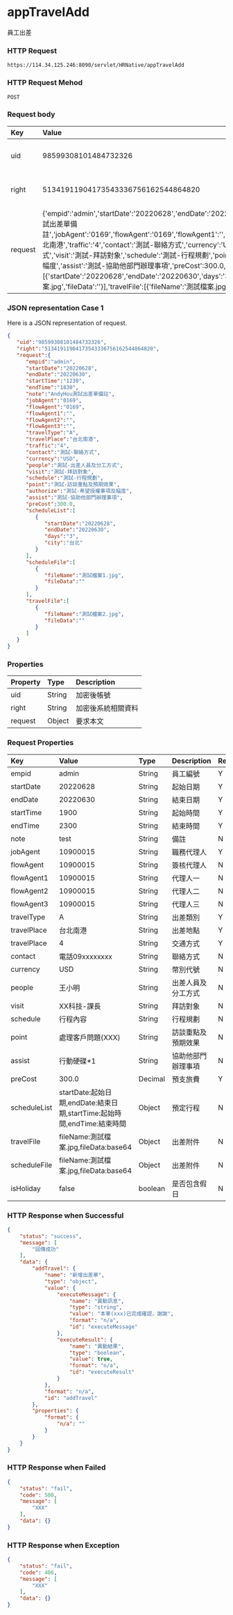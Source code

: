 # appTravelAdd
員工出差

### HTTP Request
```
https://114.34.125.246:8090/servlet/HRNative/appTravelAdd
```

### HTTP Request Mehod
```
POST
```

### Request body
| Key | Value | Type | Description |
|:----------|:-------------|:-----|:------------|
| uid | 98599308101484732326 | String | 需透過appLogin取得
| right | 51341911904173543336756162544864820 | String | 需透過appLogin取得 |
| request | {'empid':'admin','startDate':'20220628','endDate':'20220630','startTime':'1230','endTime':'1830','note':'AndyHou測試出差單備註','jobAgent':'0169','flowAgent':'0169','flowAgent1':'','flowAgent2':'','flowAgent3':'',"travelType":"A",'travelPlace':'台北南港','traffic':'4','contact':'測試-聯絡方式','currency':'USD','isHoliday':false,'people':'測試-出差人員及分工方式','visit':'測試-拜訪對象','schedule':'測試-行程規劃','point':'測試-訪談重點及預期效果','authorize':'測試-希望授權事項及幅度','assist':'測試-協助他部門辦理事項','preCost':300.0,'scheduleList':[{'startDate':'20220628','endDate':'20220630','days':'3','city':'台北'}],'scheduleFile':[{'fileName':'測試檔案.jpg','fileData':''}],'travelFile':[{'fileName':'測試檔案.jpg','fileData':''}]} | Object | 異動條件

### JSON representation Case 1
Here is a JSON representation of request.
```json
{
   "uid":"98599308101484732326",
   "right":"51341911904173543336756162544864820",
   "request":{
      "empid":"admin",
      "startDate":"20220628",
      "endDate":"20220630",
      "startTime":"1230",
      "endTime":"1830",
      "note":"AndyHou測試出差單備註",
      "jobAgent":"0169",
      "flowAgent":"0169",
      "flowAgent1":"",
      "flowAgent2":"",
      "flowAgent3":"",
      "travelType":"A",
      "travelPlace":"台北南港",
      "traffic":"4",
      "contact":"測試-聯絡方式",
      "currency":"USD",
      "people":"測試-出差人員及分工方式",
      "visit":"測試-拜訪對象",
      "schedule":"測試-行程規劃",
      "point":"測試-訪談重點及預期效果",
      "authorize":"測試-希望授權事項及幅度",
      "assist":"測試-協助他部門辦理事項",
      "preCost":300.0,
      "scheduleList":[
         {
            "startDate":"20220628",
            "endDate":"20220630",
            "days":"3",
            "city":"台北"
         }
      ],
      "scheduleFile":[
         {
            "fileName":"測試檔案1.jpg",
            "fileData":""
         }
      ],
      "travelFile":[
         {
            "fileName":"測試檔案2.jpg",
            "fileData":""
         }
      ]
   }
}
```

### Properties
| Property | Type | Description |
|:---------|:-----|:------------|
| uid   | String | 加密後帳號 |
| right | String | 加密後系統相關資料 |
| request | Object | 要求本文 |

### Request Properties
| Key | Value | Type | Description | Required | Format |
|:----------|:-------------|:-----|:------------|:------------|:------------|
| empid | admin | String | 員工編號 | Y | n/a |
| startDate | 20220628 | String | 起始日期 | Y | YYYYmmdd |
| endDate | 20220630 | String | 結束日期 | Y | YYYYmmdd |
| startTime | 1900 | String | 起始時間 | Y | HHmm |  
| endTime | 2300 | String | 結束時間 | Y | HHmm |         
| note | test | String | 備註 | N | n/a |
| jobAgent | 10900015 | String | 職務代理人 | Y | n/a | 
| flowAgent | 10900015 | String | 簽核代理人 | N | n/a | 
| flowAgent1 | 10900015 | String | 代理人一 | N | n/a | 
| flowAgent2 | 10900015 | String | 代理人二 | N | n/a | 
| flowAgent3 | 10900015 | String | 代理人三 | N | n/a | 
| travelType | A | String | 出差類別 | Y | n/a |
| travelPlace | 台北南港 | String | 出差地點 | Y | n/a |
| travelPlace | 4 | String | 交通方式 | Y | n/a |
| contact | 電話09xxxxxxxx | String | 聯絡方式 | N | n/a |
| currency | USD | String | 幣別代號 | N | n/a |
| people | 王小明 | String | 出差人員及分工方式 | N | n/a |
| visit | XX科技-課長 | String | 拜訪對象 | N | n/a |
| schedule | 行程內容 | String | 行程規劃 | N | n/a |
| point | 處理客戶問題(XXX) | String | 訪談重點及預期效果 | N | n/a |
| assist | 行動硬碟*1 | String | 協助他部門辦理事項 | N | n/a |
| preCost | 300.0 | Decimal | 預支旅費 | Y | n/a |
| scheduleList | startDate:起始日期,endDate:結束日期,startTime:起始時間,endTime:結束時間 | Object | 預定行程 | N | n/a |
| travelFile | fileName:測試檔案.jpg,fileData:base64 | Object | 出差附件 | N | n/a |
| scheduleFile | fileName:測試檔案.jpg,fileData:base64 | Object | 出差附件 | N | n/a |
| isHoliday | false | boolean | 是否包含假日 | N | n/a |

### HTTP Response when Successful
```json
{
    "status": "success",
    "message": [
        "回傳成功"
    ],
    "data": {
        "addTravel": {
            "name": "新增出差單",
            "type": "object",
            "value": {
                "executeMessage": {
                    "name": "異動訊息",
                    "type": "string",
                    "value": "本單(xxx)已完成確認，謝謝",
                    "format": "n/a",
                    "id": "executeMessage"
                },
                "executeResult": {
                    "name": "異動結果",
                    "type": "boolean",
                    "value": true,
                    "format": "n/a",
                    "id": "executeResult"
                }
            },
            "format": "n/a",
            "id": "addTravel"
        },
        "properties": {
            "format": {
                "n/a": ""
            }
        }
    }
}
```

### HTTP Response when Failed
```json
{
    "status": "fail",
    "code": 500,
    "message": [
        "XXX"
    ],
    "data": {}
}
```

### HTTP Response when Exception
```json
{
    "status": "fail",
    "code": 406,
    "message": [
        "XXX"
    ],
    "data": {}
}
```
